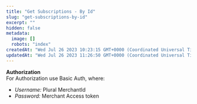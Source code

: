 ```yaml
---
title: "Get Subscriptions - By Id"
slug: "get-subscriptions-by-id"
excerpt: ""
hidden: false
metadata: 
  image: []
  robots: "index"
createdAt: "Wed Jul 26 2023 10:23:15 GMT+0000 (Coordinated Universal Time)"
updatedAt: "Wed Jul 26 2023 11:26:50 GMT+0000 (Coordinated Universal Time)"
---
```

**Authorization**  
For Authorization use Basic Auth, where:

- _Username:_ Plural MerchantId
- _Password:_ Merchant Access token
